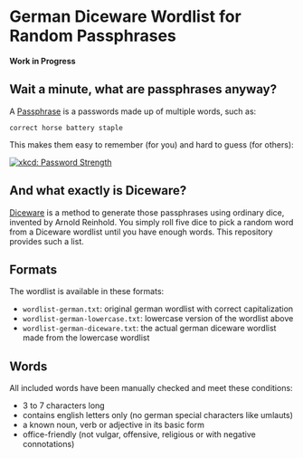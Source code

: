 # German Diceware Wordlist for Random Passphrases

**Work in Progress**

## Wait a minute, what are passphrases anyway?

A [Passphrase](https://en.wikipedia.org/wiki/Passphrase) is a passwords made
up of multiple words, such as:

    correct horse battery staple

This makes them easy to remember (for you) and hard to guess (for others):

[![xkcd: Password Strength](https://imgs.xkcd.com/comics/password_strength.png "xkcd: Password Strength")](https://xkcd.com/936)

## And what exactly is Diceware?

[Diceware](https://en.wikipedia.org/wiki/Diceware) is a method to generate
those passphrases using ordinary dice, invented by Arnold Reinhold.
You simply roll five dice to pick a random word from a Diceware wordlist until
you have enough words.
This repository provides such a list.

## Formats

The wordlist is available in these formats:

- `wordlist-german.txt`: original german wordlist with correct capitalization
- `wordlist-german-lowercase.txt`: lowercase version of the wordlist above
- `wordlist-german-diceware.txt`: the actual german diceware wordlist made from
  the lowercase wordlist

## Words

All included words have been manually checked and meet these conditions:

- 3 to 7 characters long
- contains english letters only (no german special characters like umlauts)
- a known noun, verb or adjective in its basic form
- office-friendly (not vulgar, offensive, religious or with negative
  connotations)
